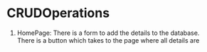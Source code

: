 # CRUDOperations
1. HomePage: There is a form to add the details to the database.<br>
             There is a button which takes to the page where all details are 

